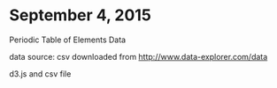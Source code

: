 # September 4, 2015

Periodic Table of Elements Data

data source: csv downloaded from http://www.data-explorer.com/data  


d3.js and csv file



